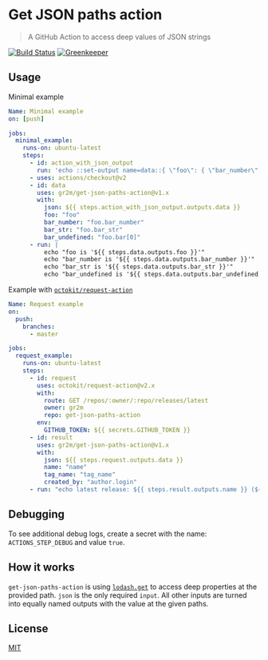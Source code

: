 # Get JSON paths action

> A GitHub Action to access deep values of JSON strings

[![Build Status](https://github.com/gr2m/get-json-paths-action/workflows/Test/badge.svg)](https://github.com/gr2m/get-json-paths-action/actions)
[![Greenkeeper](https://badges.greenkeeper.io/gr2m/get-json-paths-action.svg)](https://greenkeeper.io/)

## Usage

Minimal example

```yml
Name: Minimal example
on: [push]

jobs:
  minimal_example:
    runs-on: ubuntu-latest
    steps:
      - id: action_with_json_output
        run: 'echo ::set-output name=data::{ \"foo\": { \"bar_number\":0, \"bar_str\":\"baz\" } }'
      - uses: actions/checkout@v2
      - id: data
        uses: gr2m/get-json-paths-action@v1.x
        with:
          json: ${{ steps.action_with_json_output.outputs.data }}
          foo: "foo"
          bar_number: "foo.bar_number"
          bar_str: "foo.bar_str"
          bar_undefined: "foo.bar[0]"
      - run: |
          echo "foo is '${{ steps.data.outputs.foo }}'"
          echo "bar_number is '${{ steps.data.outputs.bar_number }}'"
          echo "bar_str is '${{ steps.data.outputs.bar_str }}'"
          echo "bar_undefined is '${{ steps.data.outputs.bar_undefined }}'"
```

Example with [`octokit/request-action`](https://github.com/octokit/request-action/)

```yml
Name: Request example
on:
  push:
    branches:
      - master

jobs:
  request_example:
    runs-on: ubuntu-latest
    steps:
      - id: request
        uses: octokit/request-action@v2.x
        with:
          route: GET /repos/:owner/:repo/releases/latest
          owner: gr2m
          repo: get-json-paths-action
        env:
          GITHUB_TOKEN: ${{ secrets.GITHUB_TOKEN }}
      - id: result
        uses: gr2m/get-json-paths-action@v1.x
        with:
          json: ${{ steps.request.outputs.data }}
          name: "name"
          tag_name: "tag_name"
          created_by: "author.login"
      - run: "echo latest release: ${{ steps.result.outputs.name }} (${{ steps.result.outputs.tag_name }}) by ${{ ${{ steps.result.outputs.login }}"
```

## Debugging

To see additional debug logs, create a secret with the name: `ACTIONS_STEP_DEBUG` and value `true`.

## How it works

`get-json-paths-action` is using [`lodash.get`](https://lodash.com/docs/4.17.15#get) to access deep properties at the provided path. `json` is the only required `input`. All other inputs are turned into equally named outputs with the value at the given paths.

## License

[MIT](LICENSE)
